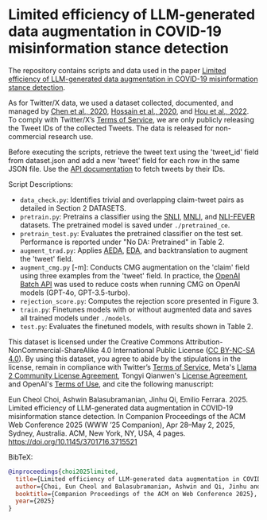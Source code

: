 # Limited efficiency of LLM-generated data augmentation in COVID-19 misinformation stance detection

The repository contains scripts and data used in the paper [Limited efficiency of LLM-generated data augmentation in COVID-19 misinformation stance detection](https://doi.org/10.1145/3701716.3715521).

As for Twitter/X data, we used a dataset collected, documented, and managed by [Chen et al., 2020](https://github.com/echen102/COVID-19-TweetIDs), [Hossain et al., 2020](https://github.com/ucinlp/covid19-data), and [Hou et al., 2022](https://github.com/yanfangh/covid-rumor-stance). To comply with Twitter/X’s [Terms of Service](https://developer.twitter.com/en/developer-terms/agreement-and-policy), we are only publicly releasing the Tweet IDs of the collected Tweets. The data is released for non-commercial research use. 

Before executing the scripts, retrieve the tweet text using the 'tweet_id' field from dataset.json and add a new 'tweet' field for each row in the same JSON file. Use the [API documentation](https://docs.x.com/x-api/posts/post-lookup-by-post-id) to fetch tweets by their IDs.

Script Descriptions:

- `data_check.py`: Identifies trivial and overlapping claim-tweet pairs as detailed in Section 2 DATASETS.
- `pretrain.py`: Pretrains a classifier using the [SNLI](https://huggingface.co/datasets/stanfordnlp/snli), [MNLI](https://huggingface.co/datasets/nyu-mll/multi_nli), and [NLI-FEVER](https://huggingface.co/datasets/pietrolesci/nli_fever) datasets. The pretrained model is saved under `./pretrained_ce`.
- `pretrain_test.py`: Evaluates the pretrained classifier on the test set. Performance is reported under "No DA: Pretrained" in Table 2.
- `augment_trad.py`: Applies [AEDA](https://github.com/akkarimi/aeda_nlp), [EDA](https://github.com/jasonwei20/eda_nlp), and backtranslation to augment the 'tweet' field.
- `augment_cmg.py` [-m]: Conducts CMG augmentation on the 'claim' field using three examples from the 'tweet' field. In practice, the [OpenAI Batch API](https://platform.openai.com/docs/guides/batch) was used to reduce costs when running CMG on OpenAI models (GPT-4o, GPT-3.5-turbo).
- `rejection_score.py`: Computes the rejection score presented in Figure 3.
- `train.py`: Finetunes models with or without augmented data and saves all trained models under `./models`.
- `test.py`: Evaluates the finetuned models, with results shown in Table 2.

This dataset is licensed under the Creative Commons Attribution-NonCommercial-ShareAlike 4.0 International Public License ([CC BY-NC-SA 4.0](https://creativecommons.org/licenses/by-nc-sa/4.0/)). By using this dataset, you agree to abide by the stipulations in the license, remain in compliance with Twitter’s [Terms of Service](https://developer.twitter.com/en/developer-terms/agreement-and-policy), Meta's [Llama 2 Community License Agreement](https://ai.meta.com/llama/license/), Tongyi Qianwen's [License Agreement](https://github.com/QwenLM/Qwen/blob/main/Tongyi%20Qianwen%20LICENSE%20AGREEMENT), and OpenAI's [Terms of Use](https://openai.com/policies/terms-of-use), and cite the following manuscript: 

Eun Cheol Choi, Ashwin Balasubramanian, Jinhu Qi, Emilio Ferrara. 2025. Limited efficiency of LLM-generated data augmentation in COVID-19 misinformation stance detection. In Companion Proceedings of the ACM Web Conference 2025 (WWW ’25 Companion), Apr 28–May 2, 2025, Sydney, Australia. ACM, New York, NY, USA, 4 pages. https://doi.org/10.1145/3701716.3715521

BibTeX:
```bibtex
@inproceedings{choi2025limited,
  title={Limited efficiency of LLM-generated data augmentation in COVID-19 misinformation stance detection},
  author={Choi, Eun Cheol and Balasubramanian, Ashwin and Qi, Jinhu and Ferrara, Emilio},
  booktitle={Companion Proceedings of the ACM on Web Conference 2025},
  year={2025}
}
```
